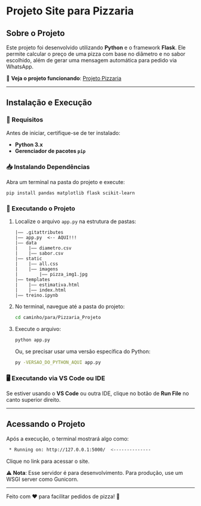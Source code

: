 # Projeto Site para Pizzaria

## Sobre o Projeto
Este projeto foi desenvolvido utilizando **Python** e o framework **Flask**. Ele permite calcular o preço de uma pizza com base no diâmetro e no sabor escolhido, além de gerar uma mensagem automática para pedido via WhatsApp.

🔗 **Veja o projeto funcionando**: [Projeto Pizzaria](https://projeto-pizzaria.onrender.com)

---

## Instalação e Execução

### 📌 Requisitos
Antes de iniciar, certifique-se de ter instalado:
- **Python 3.x**
- **Gerenciador de pacotes `pip`**

### 📥 Instalando Dependências
Abra um terminal na pasta do projeto e execute:
```sh
pip install pandas matplotlib flask scikit-learn
```

### 🚀 Executando o Projeto

1. Localize o arquivo `app.py` na estrutura de pastas:
   ```
   |—— .gitattributes
   |—— app.py  <-- AQUI!!!      
   |—— data           
   |    |—— diametro.csv
   |    |—— sabor.csv
   |—— static
   |    |—— all.css
   |    |—— imagens
   |        |—— pizza_img1.jpg
   |—— templates
   |    |—— estimativa.html
   |    |—— index.html
   |—— treino.ipynb
   ```
2. No terminal, navegue até a pasta do projeto:
   ```sh
   cd caminho/para/Pizzaria_Projeto
   ```
3. Execute o arquivo:
   ```sh
   python app.py
   ```
   Ou, se precisar usar uma versão específica do Python:
   ```sh
   py -VERSAO_DO_PYTHON_AQUI app.py
   ```

### 🖥️ Executando via VS Code ou IDE
Se estiver usando o **VS Code** ou outra IDE, clique no botão de **Run File** no canto superior direito.

---

## Acessando o Projeto
Após a execução, o terminal mostrará algo como:
```sh
 * Running on: http://127.0.0.1:5000/  <--------------
```
Clique no link para acessar o site.

⚠️ **Nota**: Esse servidor é para desenvolvimento. Para produção, use um WSGI server como Gunicorn.

---

Feito com ❤️ para facilitar pedidos de pizza! 🍕